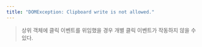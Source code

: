 ```yaml
---
title: "DOMException: Clipboard write is not allowed." 
---
```


> 상위 객체에 클릭 이벤트를 위임했을 경우 개별 클릭 이벤트가 작동하지 않을 수 있다.
